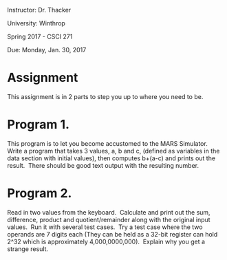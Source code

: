 Instructor: Dr. Thacker

University: Winthrop

Spring 2017 - CSCI 271

Due: Monday, Jan. 30, 2017
 
# Assignment 

This assignment is in 2 parts to step you up to where you need to be.

# Program 1.    

This program is to let you become accustomed to the MARS Simulator.  Write a program that takes 3 values, a, b and c, (defined as variables in the data section with initial values), then computes b+(a-c) and prints out the result.  There should be good text output with the resulting number.

# Program 2.  

Read in two values from the keyboard.  Calculate and print out the sum, difference, product and quotient/remainder along with the original input values.  Run it with several test cases.  Try a test case where the two operands are 7 digits each (They can be held as a 32-bit register can hold 2^32 which is approximately 4,000,0000,000).  Explain why you get a strange result.
